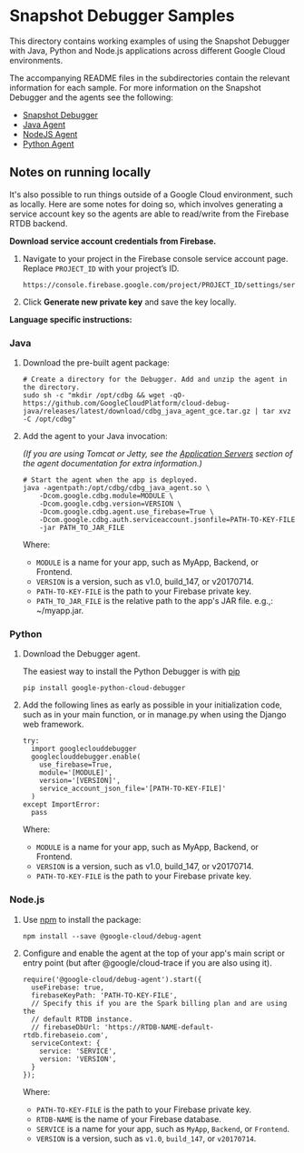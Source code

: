 # Snapshot Debugger Samples

This directory contains working examples of using the Snapshot Debugger with
Java, Python and Node.js applications across different Google Cloud
environments.

The accompanying README files in the subdirectories contain the relevant
information for each sample. For more information on the Snapshot Debugger and
the agents see the following:

* [Snapshot Debugger](https://github.com/GoogleCloudPlatform/snapshot-debugger)
* [Java Agent](https://github.com/GoogleCloudPlatform/cloud-debug-java)
* [NodeJS Agent](https://github.com/googleapis/cloud-debug-nodejs)
* [Python Agent](https://github.com/GoogleCloudPlatform/cloud-debug-python)


## Notes on running locally

It's also possible to run things outside of a Google Cloud environment, such
as locally. Here are some notes for doing so, which involves generating a
service account key so the agents are able to read/write from the Firebase RTDB
backend.

**Download service account credentials from Firebase.**

1. Navigate to your project in the Firebase console service account page.
   Replace `PROJECT_ID` with your project’s ID.

    ```
    https://console.firebase.google.com/project/PROJECT_ID/settings/serviceaccounts/adminsdk
    ```

2. Click **Generate new private key** and save the key locally.

**Language specific instructions:**

### Java

1. Download the pre-built agent package:

    ```
    # Create a directory for the Debugger. Add and unzip the agent in the directory.
    sudo sh -c "mkdir /opt/cdbg && wget -qO- https://github.com/GoogleCloudPlatform/cloud-debug-java/releases/latest/download/cdbg_java_agent_gce.tar.gz | tar xvz -C /opt/cdbg"
    ```

2. Add the agent to your Java invocation:

    _(If you are using Tomcat or Jetty, see the [Application
    Servers](https://github.com/GoogleCloudPlatform/cloud-debug-java#application-servers)
    section of the agent documentation for extra information.)_

    ```
    # Start the agent when the app is deployed.
    java -agentpath:/opt/cdbg/cdbg_java_agent.so \
        -Dcom.google.cdbg.module=MODULE \
        -Dcom.google.cdbg.version=VERSION \
        -Dcom.google.cdbg.agent.use_firebase=True \
        -Dcom.google.cdbg.auth.serviceaccount.jsonfile=PATH-TO-KEY-FILE
        -jar PATH_TO_JAR_FILE
    ```

    Where:
    *    `MODULE` is a name for your app, such as MyApp, Backend, or Frontend.
    *    `VERSION` is a version, such as v1.0, build_147, or v20170714.
    *    `PATH-TO-KEY-FILE` is the path to your Firebase private key.
    *    `PATH_TO_JAR_FILE` is the relative path to the app's JAR file. e.g.,: ~/myapp.jar.

### Python

1. Download the Debugger agent.

    The easiest way to install the Python Debugger is with
    [pip](https://pypi.org/project/pip/)

    ```
    pip install google-python-cloud-debugger
    ```

2. Add the following lines as early as possible in your initialization code, such as in your main function, or in manage.py when using the Django web framework.

    ```
    try:
      import googleclouddebugger
      googleclouddebugger.enable(
        use_firebase=True,
        module='[MODULE]',
        version='[VERSION]',
        service_account_json_file='[PATH-TO-KEY-FILE]'
      )
    except ImportError:
      pass
    ```

    Where:
    *    `MODULE` is a name for your app, such as MyApp, Backend, or Frontend.
    *    `VERSION` is a version, such as v1.0, build_147, or v20170714.
    *    `PATH-TO-KEY-FILE` is the path to your Firebase private key.



### Node.js

1. Use [npm](https://www.npmjs.com/) to install the package:

    ```
    npm install --save @google-cloud/debug-agent
    ```

2. Configure and enable the agent at the top of your app's main script or entry
   point (but after @google/cloud-trace if you are also using it).

    ```
    require('@google-cloud/debug-agent').start({
      useFirebase: true,
      firebaseKeyPath: 'PATH-TO-KEY-FILE',
      // Specify this if you are the Spark billing plan and are using the
      // default RTDB instance.
      // firebaseDbUrl: 'https://RTDB-NAME-default-rtdb.firebaseio.com',
      serviceContext: {
        service: 'SERVICE',
        version: 'VERSION',
      }
    });
    ```

    Where:
    *   `PATH-TO-KEY-FILE` is the path to your Firebase private key.
    *   `RTDB-NAME` is the name of your Firebase database.
    *   `SERVICE` is a name for your app, such as `MyApp`, `Backend`, or `Frontend`.
    *   `VERSION` is a version, such as `v1.0`, `build_147`, or `v20170714`.

